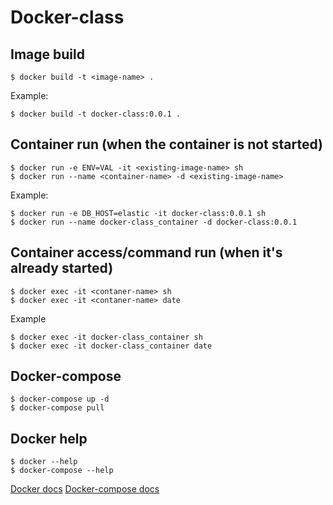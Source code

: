 # Docker-class

## Image build
```shell
$ docker build -t <image-name> .
```

Example:
```shell
$ docker build -t docker-class:0.0.1 .
```

## Container run (when the container is not started)
```shell
$ docker run -e ENV=VAL -it <existing-image-name> sh
$ docker run --name <container-name> -d <existing-image-name>
```

Example:
```shell
$ docker run -e DB_HOST=elastic -it docker-class:0.0.1 sh
$ docker run --name docker-class_container -d docker-class:0.0.1
```

## Container access/command run (when it's already started)
```shell
$ docker exec -it <contaner-name> sh
$ docker exec -it <contaner-name> date
```

Example
```shell
$ docker exec -it docker-class_container sh
$ docker exec -it docker-class_container date
```

## Docker-compose
```shell    
$ docker-compose up -d
$ docker-compose pull
```

## Docker help
```shell
$ docker --help
$ docker-compose --help
```

[Docker docs](https://docs.docker.com/engine/reference/commandline/docker/)
[Docker-compose docs](https://docs.docker.com/compose/compose-file/)
